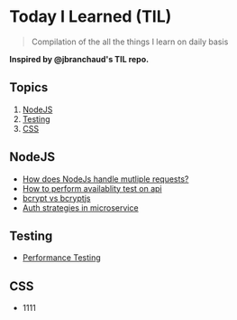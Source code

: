 
# Today I Learned (TIL)
> Compilation of the all the things I learn on daily basis

**Inspired by @jbranchaud's TIL repo.**

## Topics

1. [NodeJS](#NodeJs)
2. [Testing](#Testing)
3. [CSS](#CSS)



## NodeJS
- [How does NodeJs handle mutliple requests?](NodeJS/1-how-does-NodeJS-handle-multiple-requests.md)
- [How to perform availablity test on api](NodeJS/3-availability-test-on-api.md)
- [bcrypt vs bcryptjs](NodeJS/4-bcrypt-vs-bcryptjs.md)
- [Auth strategies in microservice](NodeJS/6-auth-strategies-in-microservices.md)

## Testing
- [Performance Testing](Testing/1-performance-testing.md)

## CSS
- 1111
